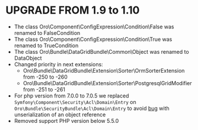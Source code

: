 UPGRADE FROM 1.9 to 1.10
=======================

- The class Oro\Component\ConfigExpression\Condition\False was renamed to FalseCondition
- The class Oro\Component\ConfigExpression\Condition\True was renamed to TrueCondition
- The class Oro\Bundle\DataGridBundle\Common\Object was renamed to DataObject
- Changed priority in next extensions:
    * Oro\Bundle\DataGridBundle\Extension\Sorter\OrmSorterExtension from -250 to -260 
    * Oro\Bundle\DataGridBundle\Extension\Sorter\PostgresqlGridModifier from -251 to -261
- For php version from 7.0.0 to 7.0.5 we replaced `Symfony\Component\Security\Acl\Domain\Entry` on `Oro\Bundle\SecurityBundle\Acl\Domain\Entry` to avoid [bug](https://bugs.php.net/bug.php?id=71940) with unserialization of an object reference
- Removed support PHP version below 5.5.0
